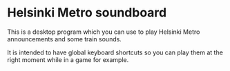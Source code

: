 # Helsinki Metro soundboard
 
This is a desktop program which you can use to play Helsinki Metro announcements and some train sounds.

It is intended to have global keyboard shortcuts so you can play them at the right moment while in a game for example.